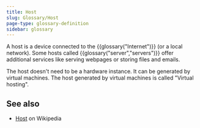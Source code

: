 ```yaml
---
title: Host
slug: Glossary/Host
page-type: glossary-definition
sidebar: glossary
---
```


A host is a device connected to the {{glossary("Internet")}} (or a local network). Some hosts called {{glossary("server","servers")}} offer additional services like serving webpages or storing files and emails.

The host doesn't need to be a hardware instance. It can be generated by virtual machines. The host generated by virtual machines is called "Virtual hosting".

## See also

- [Host](<https://en.wikipedia.org/wiki/Host_(network)>) on Wikipedia
